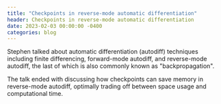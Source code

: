 ```yaml
---
title: "Checkpoints in reverse-mode automatic differentiation"
header: Checkpoints in reverse-mode automatic differentiation
date: 2023-02-03 00:00:00 -0400
categories: blog
---
```


Stephen talked about automatic differentiation (autodiff) techniques
including finite differencing, forward-mode autodiff, and reverse-mode
autodiff, the last of which is also commonly known as "backpropagation".

The talk ended with discussing how checkpoints can save memory in reverse-mode
autodiff, optimally trading off between space usage and computational time.
